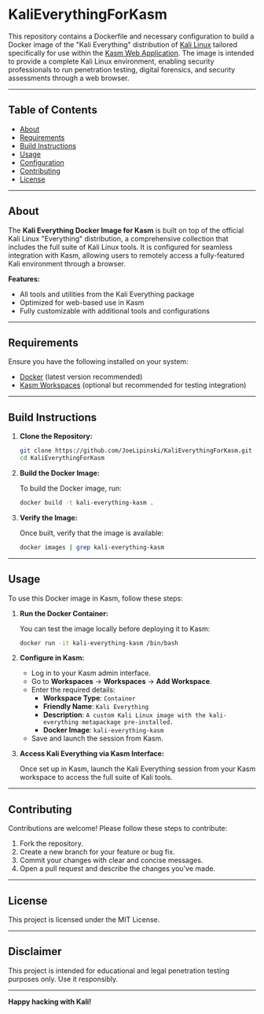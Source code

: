 # KaliEverythingForKasm
This repository contains a Dockerfile and necessary configuration to build a Docker image of the "Kali Everything" distribution of [Kali Linux](https://www.kali.org/) tailored specifically for use within the [Kasm Web Application](https://www.kasmweb.com/). The image is intended to provide a complete Kali Linux environment, enabling security professionals to run penetration testing, digital forensics, and security assessments through a web browser.

---

## Table of Contents

- [About](#about)
- [Requirements](#requirements)
- [Build Instructions](#build-instructions)
- [Usage](#usage)
- [Configuration](#configuration)
- [Contributing](#contributing)
- [License](#license)

---

## About

The **Kali Everything Docker Image for Kasm** is built on top of the official Kali Linux "Everything" distribution, a comprehensive collection that includes the full suite of Kali Linux tools. It is configured for seamless integration with Kasm, allowing users to remotely access a fully-featured Kali environment through a browser.

**Features:**

- All tools and utilities from the Kali Everything package
- Optimized for web-based use in Kasm
- Fully customizable with additional tools and configurations

---

## Requirements

Ensure you have the following installed on your system:

- [Docker](https://docs.docker.com/get-docker/) (latest version recommended)
- [Kasm Workspaces](https://www.kasmweb.com/docs/latest/getting-started/introduction.html) (optional but recommended for testing integration)

---

## Build Instructions

1. **Clone the Repository:**

   ```bash
   git clone https://github.com/JoeLipinski/KaliEverythingForKasm.git
   cd KaliEverythingForKasm
   ```

2. **Build the Docker Image:**

   To build the Docker image, run:

   ```bash
   docker build -t kali-everything-kasm .
   ```

3. **Verify the Image:**

   Once built, verify that the image is available:

   ```bash
   docker images | grep kali-everything-kasm
   ```

---

## Usage

To use this Docker image in Kasm, follow these steps:

1. **Run the Docker Container:**

   You can test the image locally before deploying it to Kasm:

   ```bash
   docker run -it kali-everything-kasm /bin/bash
   ```

2. **Configure in Kasm:**

   - Log in to your Kasm admin interface.
   - Go to **Workspaces** -> **Workspaces** -> **Add Workspace**.
   - Enter the required details:
     - **Workspace Type**: `Container`
     - **Friendly Name**: `Kali Everything`
     - **Description**: `A custom Kali Linux image with the kali-everything metapackage pre-installed.`
     - **Docker Image**: `kali-everything-kasm`
   - Save and launch the session from Kasm.

3. **Access Kali Everything via Kasm Interface:**

   Once set up in Kasm, launch the Kali Everything session from your Kasm workspace to access the full suite of Kali tools.

---

## Contributing

Contributions are welcome! Please follow these steps to contribute:

1. Fork the repository.
2. Create a new branch for your feature or bug fix.
3. Commit your changes with clear and concise messages.
4. Open a pull request and describe the changes you've made.

---

## License

This project is licensed under the MIT License.

---

## Disclaimer

This project is intended for educational and legal penetration testing purposes only. Use it responsibly.

---

**Happy hacking with Kali!**
